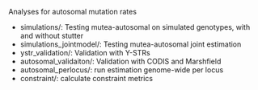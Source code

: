 Analyses for autosomal mutation rates

* simulations/: Testing mutea-autosomal on simulated genotypes, with and without stutter
* simulations_jointmodel/: Testing mutea-autosomal joint estimation
* ystr_validation/: Validation with Y-STRs
* autosomal_validaiton/: Validation with CODIS and Marshfield
* autosomal_perlocus/: run estimation genome-wide per locus
* constraint/: calculate constraint metrics
